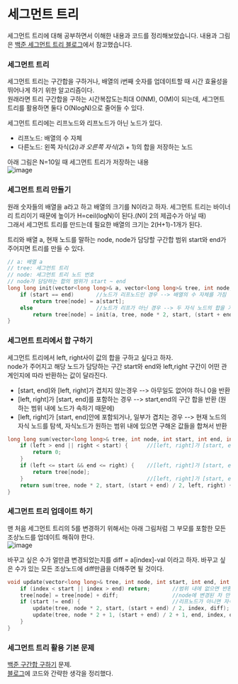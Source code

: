 #  세그먼트 트리

세그먼트 트리에 대해 공부하면서 이해한 내용과 코드를 정리해보았습니다.
내용과 그림은 [백준 세그먼트 트리 블로그](https://www.acmicpc.net/blog/view/9)에서 참고했습니다.

### 세그먼트 트리
세그먼트 트리는 구간합을 구하거나, 배열의 i번째 숫자를 업데이트할 때 시간 효율성을 뛰어나게 하기 위한 알고리즘이다.  
원래라면 트리 구간합을 구하는 시간복잡도는최대 O(NM), O(M)이 되는데, 세그먼트 트리를 활용하면 둘다 O(NlogN)으로 줄어들 수 있다.  

세그먼트 트리에는 리프노드와 리프노드가 아닌 노드가 있다.  
* 리프노드: 배열의 수 자체
* 다른노드: 왼쪽 자식(2*i)과 오른쪽 자식(2*i + 1)의 합을 저장하는 노드  

아래 그림은 N=10일 때 세그먼트 트리가 저장하는 내용  
![image](https://user-images.githubusercontent.com/33820372/96912948-025ee200-14de-11eb-90f0-1c12f1304b14.png)

### 세그먼트 트리 만들기
원래 숫자들의 배열을 a라고 하고 배열의 크기를 N이라고 하자.
세그먼트 트리는 바이너리 트리이기 때문에 높이가 H=ceil(logN)이 된다.(N이 2의 제곱수가 아닐 때)   
그래서 세그먼트 트리를 만드는데 필요한 배열의 크기는 2(H+1)-1개가 된다.

트리와 배열 a, 현재 노드를 말하는 node, node가 담당할 구간합 범위 start와 end가 주어지면 트리를 만들 수 있다.  
```cpp
// a: 배열 a
// tree: 세그먼트 트리
// node: 세그먼트 트리 노드 번호
// node가 담당하는 합의 범위가 start ~ end
long long init(vector<long long>& a, vector<long long>& tree, int node, int start, int end) {
    if (start == end)       //노드가 리프노드인 경우 --> 배열의 수 자체를 가짐
        return tree[node] = a[start];
    else                    //노드가 리프가 아닌 경우 --> 두 자식 노드의 합을 가짐
        return tree[node] = init(a, tree, node * 2, start, (start + end) / 2) + init(a, tree, node * 2 + 1, (start + end) / 2 + 1, end);
}
```

### 세그먼트 트리에서 합 구하기
세그먼트 트리에서 left, right사이 값의 합을 구하고 싶다고 하자.  
node가 주어지고 해당 노드가 담당하는 구간 start와 end와 left,right 구간이 어떤 관계인지에 따라 반환하는 값이 달라진다.  

* [start, end]와 [left, right]가 겹치지 않는경우 --> 아무일도 없어야 하니 0을 반환
* [left, right]가 [start, end]를 포함하는 경우 --> start,end의 구간 합을 반환 (원하는 범위 내에 노드가 속하기 때문에)
* [left, right]가 [start, end]안에 포함되거나, 일부가 겹치는 경우 --> 현재 노드의 자식 노드를 탐색, 자식노드가 원하는 범위 내에 있으면 구해온 값들을 합쳐서 반환

```cpp
long long sum(vector<long long>& tree, int node, int start, int end, int left, int right) {
    if (left > end || right < start) {      //[left, right]가 [start, end]와 겹치지 않는 경우
        return 0;
    }
    if (left <= start && end <= right) {    //[left, right]가 [start, end]를 포함하는 경우
        return tree[node];
    }                                       //[left, right]가 [start, end]안에 포함되거나, 일부가 겹치는 경우
    return sum(tree, node * 2, start, (start + end) / 2, left, right) + sum(tree, node * 2 + 1, (start + end) / 2 + 1, end, left, right);
}
```

### 세그먼트 트리 업데이트 하기
맨 처음 세그먼트 트리의 5를 변경하기 위해서는 아래 그림처럼 그 부모를 포함한 모든 조상노드를 업데이트 해줘야 한다.  
![image](https://user-images.githubusercontent.com/33820372/96914461-fffd8780-14df-11eb-8d6a-4a6f34c41f78.png)

바꾸고 싶은 수가 얼만큼 변경되었는지를 diff = a[index]-val 이라고 하자.
바꾸고 싶은 수가 있는 모든 조상노드에 diff만큼을 더해주면 될 것이다.

```cpp
void update(vector<long long>& tree, int node, int start, int end, int index, long long diff) {
    if (index < start || index > end) return;       //범위 내에 없으면 반환
    tree[node] = tree[node] + diff;                 //node에 변경된 차 만큼을 더해줌
    if (start != end) {                             //리프노드가 아니면 자식노드에 모두 diff만큼 더해주자
        update(tree, node * 2, start, (start + end) / 2, index, diff);
        update(tree, node * 2 + 1, (start + end) / 2 + 1, end, index, diff);
    }
}
```


### 세그먼트 트리 활용 기본 문제
[백준 구간합 구하기](https://www.acmicpc.net/problem/2042) 문제.  
[블로그](]https://blog.naver.com/kdy246/222123828378)에 코드와 간략한 생각을 정리했다.
